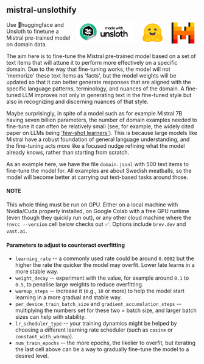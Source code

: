 ## mistral-unslothify

<img align="right" src="icons/mistral.png" width="60" hspace="10"> 
<img align="right" src="icons/hf.png" width="60" hspace="10"> 
<img align="right" src="icons/unsloth.png" width="150" hspace="10">
<p></p>

Use 🤗huggingface and Unsloth to finetune a Mistral pre-trained model on domain data.

The aim here is to fine-tune the Mistral pre-trained model based on a set of text items that will attune it to perform more effectively on a specific domain. Due to the way that fine-tuning works, the model will not 'memorize' these text items as 'facts', but the model weights will be updated so that it can better generate responses that are aligned with the specific language patterns, terminology, and nuances of the domain. A fine-tuned LLM improves not only in generating text in the fine-tuned style but also in recognizing and discerning nuances of that style. 


Maybe surprisingly, in spite of a model such as for example Mistral 7B having seven billion parameters, the number of domain examples needed to fine-tune it can often be relatively small (see, for example, the widely cited paper on LLMs being ['few-shot learners'](https://arxiv.org/abs/2005.14165)). This is because large models like Mistral have a robust foundation of general language understanding, and the fine-tuning acts more like a focused nudge refining what the model already knows, rather than starting from scratch.

As an example here, we have the file `domain.jsonl` with 500 text items to fine-tune the model for. All examples are about Swedish meatballs, so the model will become better at carrying out text-based tasks around those.

#### NOTE
This whole thing must be run on GPU. Either on a local machine with Nvidia/Cuda properly installed, on Google Colab with a free GPU runtime (even though they quickly run out), or any other cloud machine where the `!nvcc --version` cell below checks out ✅. Options include `brev.dev` and `vast.ai`.



#### Parameters to adjust to counteract overfitting

- `learning_rate` -- a commonly used rate could be around `0.0002` but the higher the rate the quicker the model may overfit. Lower late learns in a more stable way.
- `weight_decay` -- experiment with the value, for example around `0.1` to `0.5`, to penalise large weights to reduce overfitting.
- `warmup_steps` -- increase it (e.g., `10` or more) to help the model start learning in a more gradual and stable way.
- `per_device_train_batch_size` and `gradient_accumulation_steps` -- multiplying the numbers set for these two = batch size, and larger batch sizes can help with stability.
- `lr_scheduler_type` -- your training dynamics might be helped by choosing a different learning rate scheduler (such as `cosine` or `constant_with_warmup`).
- `num_train_epochs` -- the more epochs, the likelier to overfit, but iterating the last cell above can be a way to gradually fine-tune the model to a desired level.
